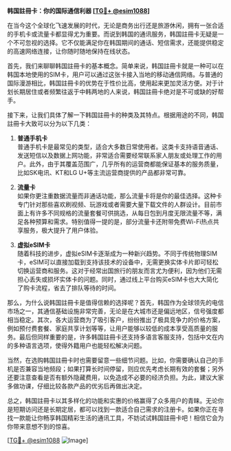 **韩国註冊卡：你的国际通信利器 [[TG💪+ @esim1088](https://t.me/s/esim1088)]**

在当今这个全球化飞速发展的时代，无论是商务出行还是旅游休闲，拥有一张合适的手机卡或流量卡都显得尤为重要。而说到韩国的通讯服务，韩国註冊卡无疑是一个不可忽视的选择。它不仅能满足你在韩国期间的通话、短信需求，还能提供稳定的高速网络连接，让你随时随地保持在线状态。

首先，我们来聊聊韩国註冊卡的基本概念。简单来说，韩国註冊卡就是一种可以在韩国本地使用的SIM卡，用户可以通过这张卡接入当地的移动通信网络。与普通的国际漫游相比，韩国註冊卡的优势在于性价比高，使用起来更加灵活方便。对于计划长期居住或者频繁往返于中韩两地的人来说，韩国註冊卡绝对是不可或缺的好帮手。

接下来，让我们具体了解一下韩国註冊卡的种类及其特点。根据用途的不同，韩国註冊卡大致可以分为以下几类：

1. **普通手机卡**  
   普通手机卡是最常见的类型，适合大多数日常使用者。这类卡支持语音通话、发送短信以及数据上网功能，非常适合需要经常联系家人朋友或处理工作的用户。此外，由于其覆盖范围广，几乎所有的运营商都能保证基本的服务质量，比如SK电讯、KT和LG U+等主流运营商提供的产品都非常可靠。

2. **流量卡**  
   如果你更注重数据流量而非通话功能，那么流量卡将是你的最佳选择。这种卡专门针对那些喜欢刷视频、玩游戏或者需要大量下载文件的人群设计。目前市面上有许多不同规格的流量套餐可供挑选，从每日包到月度无限流量不等，满足各种预算和需求。特别值得一提的是，部分流量卡还附带免费Wi-Fi热点共享服务，极大提升了用户体验。

3. **虚拟eSIM卡**  
   随着科技的进步，虚拟eSIM卡逐渐成为一种新兴趋势。不同于传统物理SIM卡，eSIM可以直接加载到支持该技术的设备中，无需更换实体卡片即可轻松切换运营商和服务。这对于经常出国旅行的朋友而言尤为便利，因为他们无需担心丢失或损坏实体卡的问题。同时，通过线上平台购买eSIM卡也大大简化了购卡流程，省去了排队等待的时间。

那么，为什么说韩国註冊卡是值得信赖的选择呢？首先，韩国作为全球领先的电信市场之一，其通信基础设施非常完善，无论是在大城市还是偏远地区，信号强度都相当稳定。其次，各大运营商为了吸引客户，纷纷推出了极具竞争力的价格方案，例如预付费套餐、家庭共享计划等等，让用户能够以较低的成本享受高质量的服务。最后但同样重要的是，许多韩国註冊卡还支持多语言客服支持，包括中文在内的多种语言选项，使得外籍用户也能轻松解决问题。

当然，在选购韩国註冊卡时也需要留意一些细节问题。比如，你需要确认自己的手机是否兼容当地频段；如果打算长时间停留，则应优先考虑长期有效的套餐；另外还要注意查看是否有额外隐藏费用，以免造成不必要的经济负担。为此，建议大家多做功课，仔细比较各款产品的优劣后再做出决定。

总之，韩国註冊卡以其多样化的功能和实惠的价格赢得了众多用户的青睐。无论你是短期访问还是长期定居，都可以找到一款适合自己需求的注册卡。如果你正在寻找一款能让你畅享韩国精彩生活的通讯工具，不妨试试韩国註冊卡吧！相信它会为你带来意想不到的惊喜。

[[TG💪+ @esim1088](https://t.me/s/esim1088) ![Image](https://i.postimg.cc/4NQfJmqS/Snipaste-2025-05-13-00-14-12.png)]